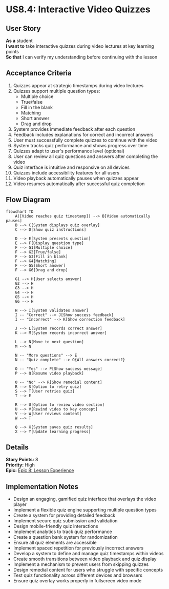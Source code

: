 # US8.4: Interactive Video Quizzes

## User Story

**As a** student  
**I want to** take interactive quizzes during video lectures at key learning points  
**So that** I can verify my understanding before continuing with the lesson

## Acceptance Criteria

1. Quizzes appear at strategic timestamps during video lectures
2. Quizzes support multiple question types:
   - Multiple choice
   - True/false
   - Fill in the blank
   - Matching
   - Short answer
   - Drag and drop
3. System provides immediate feedback after each question
4. Feedback includes explanations for correct and incorrect answers
5. User must successfully complete quizzes to continue with the video
6. System tracks quiz performance and shows progress over time
7. Quizzes adapt to user's performance level (optional)
8. User can review all quiz questions and answers after completing the video
9. Quiz interface is intuitive and responsive on all devices
10. Quizzes include accessibility features for all users
11. Video playback automatically pauses when quizzes appear
12. Video resumes automatically after successful quiz completion

## Flow Diagram

```mermaid
flowchart TD
    A([Video reaches quiz timestamp]) --> B[Video automatically pauses]
    B --> C[System displays quiz overlay]
    C --> D[Show quiz instructions]

    D --> E[System presents question]
    E --> F[Display question type]
    F --> G1[Multiple choice]
    F --> G2[True/false]
    F --> G3[Fill in blank]
    F --> G4[Matching]
    F --> G5[Short answer]
    F --> G6[Drag and drop]

    G1 --> H[User selects answer]
    G2 --> H
    G3 --> H
    G4 --> H
    G5 --> H
    G6 --> H

    H --> I[System validates answer]
    I -- "Correct" --> J[Show success feedback]
    I -- "Incorrect" --> K[Show correction feedback]

    J --> L[System records correct answer]
    K --> M[System records incorrect answer]

    L --> N[Move to next question]
    M --> N

    N -- "More questions" --> E
    N -- "Quiz complete" --> O{All answers correct?}

    O -- "Yes" --> P[Show success message]
    P --> Q[Resume video playback]

    O -- "No" --> R[Show remedial content]
    R --> S[Option to retry quiz]
    S --> T[User retries quiz]
    T --> E

    R --> U[Option to review video section]
    U --> V[Rewind video to key concept]
    V --> W[User reviews content]
    W --> T

    Q --> X[System saves quiz results]
    X --> Y[Update learning progress]
```

## Details

**Story Points:** 8  
**Priority:** High  
**Epic:** [Epic 8: Lesson Experience](./README.md)

## Implementation Notes

- Design an engaging, gamified quiz interface that overlays the video player
- Implement a flexible quiz engine supporting multiple question types
- Create a system for providing detailed feedback
- Implement secure quiz submission and validation
- Design mobile-friendly quiz interactions
- Implement analytics to track quiz performance
- Create a question bank system for randomization
- Ensure all quiz elements are accessible
- Implement spaced repetition for previously incorrect answers
- Develop a system to define and manage quiz timestamps within videos
- Create smooth transitions between video playback and quiz display
- Implement a mechanism to prevent users from skipping quizzes
- Design remedial content for users who struggle with specific concepts
- Test quiz functionality across different devices and browsers
- Ensure quiz overlay works properly in fullscreen video mode
